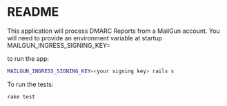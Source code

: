 # README

This application will process DMARC Reports from a MailGun account.
You will need to provide an environment variable at startup
MAILGUN_INGRESS_SIGNING_KEY=<your signing key>

to run the app:

```bash
MAILGUN_INGRESS_SIGNING_KEY=<your signing key> rails s
```

To run the tests:

```bash
rake test
```

